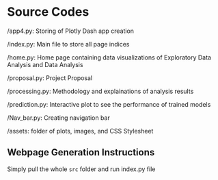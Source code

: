# Source Codes
/app4.py: Storing of Plotly Dash app creation

/index.py: Main file to store all page indices

/home.py: Home page containing data visualizations of Exploratory Data Analysis and Data Analysis

/proposal.py: Project Proposal

/processing.py: Methodology and explainations of analysis results

/prediction.py: Interactive plot to see the performance of trained models

/Nav_bar.py: Creating navigation bar

/assets: folder of plots, images, and CSS Stylesheet

## Webpage Generation Instructions

Simply pull the whole ``src`` folder and run index.py file
